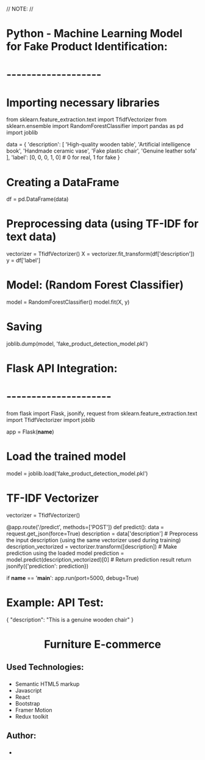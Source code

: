 // NOTE: //

# Python - Machine Learning Model for Fake Product Identification: 
# -------------------

# Importing necessary libraries
from sklearn.feature_extraction.text import TfidfVectorizer
from sklearn.ensemble import RandomForestClassifier
import pandas as pd
import joblib

data = {
    'description': [
        'High-quality wooden table',
        'Artificial intelligence book',
        'Handmade ceramic vase',
        'Fake plastic chair',
        'Genuine leather sofa'
    ],
    'label': [0, 0, 0, 1, 0]  # 0 for real, 1 for fake
}

# Creating a DataFrame
df = pd.DataFrame(data)

# Preprocessing data (using TF-IDF for text data)
vectorizer = TfidfVectorizer()
X = vectorizer.fit_transform(df['description'])
y = df['label']

# Model: (Random Forest Classifier)
model = RandomForestClassifier()
model.fit(X, y)

# Saving
joblib.dump(model, 'fake_product_detection_model.pkl')



# Flask API Integration:
# ---------------------

from flask import Flask, jsonify, request
from sklearn.feature_extraction.text import TfidfVectorizer
import joblib

app = Flask(__name__)

# Load the trained model
model = joblib.load('fake_product_detection_model.pkl')

# TF-IDF Vectorizer
vectorizer = TfidfVectorizer()

@app.route('/predict', methods=['POST'])
def predict():
    data = request.get_json(force=True)
    description = data['description']
    # Preprocess the input description (using the same vectorizer used during training)
    description_vectorized = vectorizer.transform([description])
    # Make prediction using the loaded model
    prediction = model.predict(description_vectorized)[0]
    # Return prediction result
    return jsonify({'prediction': prediction})

if __name__ == '__main__':
    app.run(port=5000, debug=True)


# Example: API Test:
{
    "description": "This is a genuine wooden chair"
}






















<h1 align="center"> Furniture E-commerce  </h1>

###

<h2 align="left"> Used Technologies: </h1>

###

<ul>
  <li> Semantic HTML5 markup </li>
  <li> Javascript </li>
  <li> React </li>
  <li> Bootstrap </li>
  <li> Framer Motion </li>
  <li> Redux toolkit </li>
</ul>

<h2 align="left"> Author: </h1>

###

<ul>
 <li>
    <a href=""></a>
  </li>
</ul>
